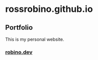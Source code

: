 # rossrobino.github.io

## Portfolio

This is my personal website.

### [robino.dev](https://robino.dev)
